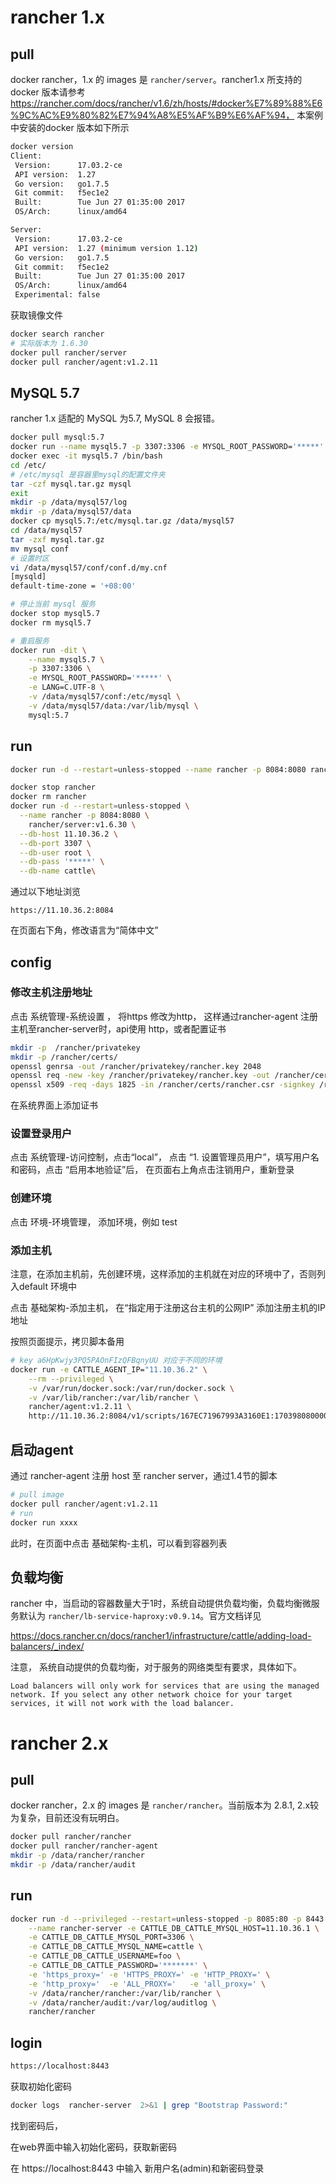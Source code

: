 # rancher 1.x

##  pull

docker rancher，1.x 的 images 是 `rancher/server`。rancher1.x 所支持的docker 版本请参考 https://rancher.com/docs/rancher/v1.6/zh/hosts/#docker%E7%89%88%E6%9C%AC%E9%80%82%E7%94%A8%E5%AF%B9%E6%AF%94， 本案例中安装的docker 版本如下所示

```sh
docker version
Client:
 Version:      17.03.2-ce
 API version:  1.27
 Go version:   go1.7.5
 Git commit:   f5ec1e2
 Built:        Tue Jun 27 01:35:00 2017
 OS/Arch:      linux/amd64

Server:
 Version:      17.03.2-ce
 API version:  1.27 (minimum version 1.12)
 Go version:   go1.7.5
 Git commit:   f5ec1e2
 Built:        Tue Jun 27 01:35:00 2017
 OS/Arch:      linux/amd64
 Experimental: false
```

获取镜像文件

```sh
docker search rancher
# 实际版本为 1.6.30
docker pull rancher/server
docker pull rancher/agent:v1.2.11

```

##  MySQL 5.7

rancher 1.x 适配的 MySQL 为5.7, MySQL 8 会报错。

```sh
docker pull mysql:5.7
docker run --name mysql5.7 -p 3307:3306 -e MYSQL_ROOT_PASSWORD='*****' -d mysql:5.7
docker exec -it mysql5.7 /bin/bash
cd /etc/
# /etc/mysql 是容器里mysql的配置文件夹
tar -czf mysql.tar.gz mysql
exit
mkdir -p /data/mysql57/log
mkdir -p /data/mysql57/data
docker cp mysql5.7:/etc/mysql.tar.gz /data/mysql57
cd /data/mysql57
tar -zxf mysql.tar.gz
mv mysql conf
# 设置时区
vi /data/mysql57/conf/conf.d/my.cnf
[mysqld]
default-time-zone = '+08:00'

# 停止当前 mysql 服务
docker stop mysql5.7
docker rm mysql5.7

# 重启服务
docker run -dit \
	--name mysql5.7 \
	-p 3307:3306 \
	-e MYSQL_ROOT_PASSWORD='*****' \
	-e LANG=C.UTF-8 \
	-v /data/mysql57/conf:/etc/mysql \
	-v /data/mysql57/data:/var/lib/mysql \
	mysql:5.7
```



##  run

```sh
docker run -d --restart=unless-stopped --name rancher -p 8084:8080 rancher/server --db-host 11.10.36.1 --db-port 3307 --db-user root --db-pass '**********' --db-name cattle

docker stop rancher
docker rm rancher
docker run -d --restart=unless-stopped \
  --name rancher -p 8084:8080 \
    rancher/server:v1.6.30 \
  --db-host 11.10.36.2 \
  --db-port 3307 \
  --db-user root \
  --db-pass '*****' \
  --db-name cattle\
```

通过以下地址浏览

```
https://11.10.36.2:8084
```

在页面右下角，修改语言为“简体中文”

##  config

### 修改主机注册地址

点击 系统管理-系统设置 ， 将https 修改为http， 这样通过rancher-agent 注册主机至rancher-server时，api使用 http，或者配置证书

```sh
mkdir -p  /rancher/privatekey       
mkdir -p /rancher/certs/
openssl genrsa -out /rancher/privatekey/rancher.key 2048  
openssl req -new -key /rancher/privatekey/rancher.key -out /rancher/certs/rancher.csr   #需要输入证书信息,随便填就行
openssl x509 -req -days 1825 -in /rancher/certs/rancher.csr -signkey /rancher/privatekey/rancher.key -out /rancher/certs/rancher.crt  
```

在系统界面上添加证书

### 设置登录用户

点击 系统管理-访问控制，点击“local”， 点击  “1. 设置管理员用户”，填写用户名和密码，点击 “启用本地验证”后， 在页面右上角点击注销用户，重新登录

### 创建环境

点击 环境-环境管理， 添加环境，例如 test

### 添加主机

注意，在添加主机前，先创建环境，这样添加的主机就在对应的环境中了，否则列入default 环境中

点击 基础架构-添加主机， 在“指定用于注册这台主机的公网IP” 添加注册主机的IP 地址

按照页面提示，拷贝脚本备用

```sh
# key a6HpKwjy3PQ5PAOnFIzQFBqnyUU 对应于不同的环境
docker run -e CATTLE_AGENT_IP="11.10.36.2" \
	--rm --privileged \
	-v /var/run/docker.sock:/var/run/docker.sock \
	-v /var/lib/rancher:/var/lib/rancher \
	rancher/agent:v1.2.11 \
	http://11.10.36.2:8084/v1/scripts/167EC71967993A3160E1:1703980800000:a6HpKwjy3PQ5PAOnFIzQFBqnyUU
```

## 启动agent

通过 rancher-agent 注册 host 至 rancher server，通过1.4节的脚本

```sh
# pull image
docker pull rancher/agent:v1.2.11
# run
docker run xxxx
```

此时，在页面中点击 基础架构-主机，可以看到容器列表

## 负载均衡

rancher 中，当启动的容器数量大于1时，系统自动提供负载均衡，负载均衡微服务默认为 `rancher/lb-service-haproxy:v0.9.14`。官方文档详见

https://docs.rancher.cn/docs/rancher1/infrastructure/cattle/adding-load-balancers/_index/

注意， 系统自动提供的负载均衡，对于服务的网络类型有要求，具体如下。

```wiki
Load balancers will only work for services that are using the managed network. If you select any other network choice for your target services, it will not work with the load balancer.
```



# rancher 2.x

##  pull

docker rancher，2.x 的 images 是 `rancher/rancher`。当前版本为 2.8.1, 2.x较为复杂，目前还没有玩明白。

```sh
docker pull rancher/rancher
docker pull rancher/rancher-agent
mkdir -p /data/rancher/rancher
mkdir -p /data/rancher/audit
```

##  run

```sh
docker run -d --privileged --restart=unless-stopped -p 8085:80 -p 8443:443 \
  	--name rancher-server -e CATTLE_DB_CATTLE_MYSQL_HOST=11.10.36.1 \
	-e CATTLE_DB_CATTLE_MYSQL_PORT=3306 \
  	-e CATTLE_DB_CATTLE_MYSQL_NAME=cattle \
  	-e CATTLE_DB_CATTLE_USERNAME=foo \
  	-e CATTLE_DB_CATTLE_PASSWORD='*******' \
  	-e 'https_proxy=' -e 'HTTPS_PROXY=' -e 'HTTP_PROXY=' \
	-e 'http_proxy='  -e 'ALL_PROXY='   -e 'all_proxy=' \
  	-v /data/rancher/rancher:/var/lib/rancher \
	-v /data/rancher/audit:/var/log/auditlog \
  	rancher/rancher
```

## login

```sh
https://localhost:8443
```

获取初始化密码

```sh
docker logs  rancher-server  2>&1 | grep "Bootstrap Password:"
```

找到密码后，

在web界面中输入初始化密码，获取新密码

在 https://localhost:8443 中输入 新用户名(admin)和新密码登录

